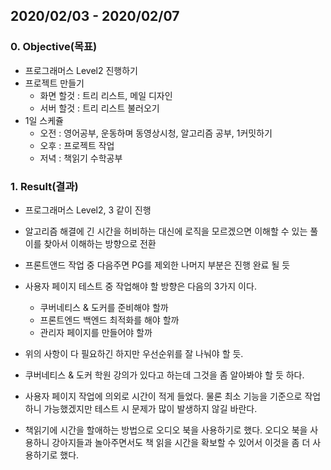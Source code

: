 ## 2020/02/03 - 2020/02/07

### 0. Objective(목표)

- 프로그래머스 Level2 진행하기
- 프로젝트 만들기
  - 화면 할것 : 트리 리스트, 메일 디자인
  - 서버 할것 : 트리 리스트 불러오기
- 1일 스케쥴
  - 오전 : 영어공부, 운동하며 동영상시청, 알고리즘 공부, 1커밋하기
  - 오후 : 프로젝트 작업
  - 저녁 : 책읽기 수학공부

### 1. Result(결과)

- 프로그래머스 Level2, 3 같이 진행
- 알고리즘 해결에 긴 시간을 허비하는 대신에 로직을 모르겠으면 이해할 수 있는 풀이를 찾아서 이해하는 방향으로 전환
- 프론트앤드 작업 중 다음주면 PG를 제외한 나머지 부분은 진행 완료 될 듯
- 사용자 페이지 테스트 중 작업해야 할 방향은 다음의 3가지 이다.
  - 쿠버네티스 & 도커를 준비해야 할까
  - 프론트엔드 백엔드 최적화를 해야 할까
  - 관리자 페이지를 만들어야 할까
- 위의 사항이 다 필요하긴 하지만 우선순위를 잘 나눠야 할 듯.
- 쿠버네티스 & 도커 학원 강의가 있다고 하는데 그것을 좀 알아봐야 할 듯 하다.

- 사용자 페이지 작업에 의외로 시간이 적게 들었다. 물론 최소 기능을 기준으로 작업하니 가능했겠지만 테스트 시 문제가 많이 발생하지 않길 바란다.
- 책읽기에 시간을 할애하는 방법으로 오디오 북을 사용하기로 했다. 오디오 북을 사용하니 강아지들과 놀아주면서도 책 읽을 시간을 확보할 수 있어서 이것을 좀 더 사용하기로 했다.

